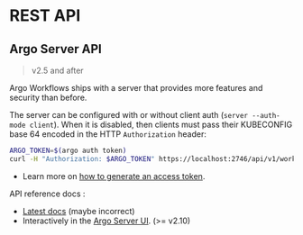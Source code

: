 # REST API

## Argo Server API

> v2.5 and after

Argo Workflows ships with a server that provides more features and security than before.

The server can be configured with or without client auth (`server --auth-mode client`). When it is disabled, then clients must pass their KUBECONFIG base 64 encoded in the HTTP `Authorization` header:

```bash
ARGO_TOKEN=$(argo auth token)
curl -H "Authorization: $ARGO_TOKEN" https://localhost:2746/api/v1/workflows/argo
```

* Learn more on [how to generate an access token](access-token.md).

API reference docs :

* [Latest docs](swagger.md) (maybe incorrect)
* Interactively in the [Argo Server UI](https://localhost:2746/apidocs). (>= v2.10)
